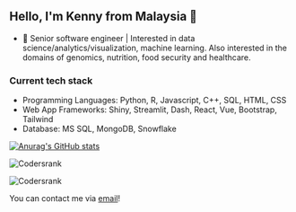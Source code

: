 ## Hello, I'm Kenny from Malaysia 👋

- 💼 Senior software engineer | Interested in data science/analytics/visualization, machine learning. Also interested in the domains of genomics, nutrition, food security and healthcare.

### Current tech stack
- Programming Languages: Python, R, Javascript, C++, SQL, HTML, CSS
- Web App Frameworks: Shiny, Streamlit, Dash, React, Vue, Bootstrap, Tailwind
- Database: MS SQL, MongoDB, Snowflake


[![Anurag's GitHub stats](https://github-readme-stats.vercel.app/api?username=k3nnywilliam&show_icons=true&theme=radical)](https://github.com/anuraghazra/github-readme-stats)

![Codersrank](https://cr-ss-service.azurewebsites.net/api/ScreenShot?widget=summary&username=k3nnywilliam)

![Codersrank](https://cr-skills-chart-widget.azurewebsites.net/api/api?username=k3nnywilliam)


You can contact me via <a href="mailto:k3nnywilliam@gmail.com" >email</a>!
